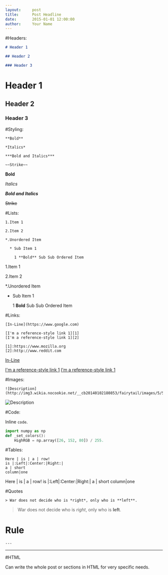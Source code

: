 ```yaml
---
layout:     post
title:      Post Headline
date:       2015-01-01 12:00:00
author:     Your Name
---
```

<!-- Start Writing Below in Markdown -->

#Headers:

```markdown
# Header 1

## Header 2

### Header 3
```

# Header 1

## Header 2

### Header 3

#Styling:

```
**Bold**

*Italics*

***Bold and Italics***

~~Strike~~

```

**Bold**

*Italics*

***Bold and Italics***

~~Strike~~

#Lists:

```
1.Item 1

2.Item 2

*.Unordered Item 

  * Sub Item 1

    1 **Bold** Sub Sub Ordered Item
```

1.Item 1

2.Item 2

*.Unordered Item 

  * Sub Item 1

    1 **Bold** Sub Sub Ordered Item

#Links:

```
[In-Line](https://www.google.com)

[I'm a reference-style link 1][1]
[I'm a reference-style link 1][2]

[1]:https://www.mozilla.org
[2]:http://www.reddit.com
```

[In-Line](https://www.google.com)

[I'm a reference-style link 1][1]
[I'm a reference-style link 1][2]

[1]:https://www.mozilla.org
[2]:http://www.reddit.com

#Images:

```
![Description](http://img3.wikia.nocookie.net/__cb20140102180853/fairytail/images/5/5b/Logo_Fairy_Tail_right.png)
```

![Description](http://img3.wikia.nocookie.net/__cb20140102180853/fairytail/images/5/5b/Logo_Fairy_Tail_right.png)

#Code:
    
Inline `code`.

```python
import numpy as np
def _set_colors():
    HighRGB = np.array([26, 152, 80]) / 255.
```

#Tables:

```
Here | is | a | row!
is |:Left|:Center:|Right:|
a | short
column|one
```

Here | is | a | row!
is |:Left|:Center:|Right:|
a | short
column|one

#Quotes

```
> War does not decide who is *right*, only who is **left**.
```

> War does not decide who is *right*, only who is **left**.

# Rule
```
---
```

---

#HTML

Can write the whole post or sections in HTML for very specific needs.

